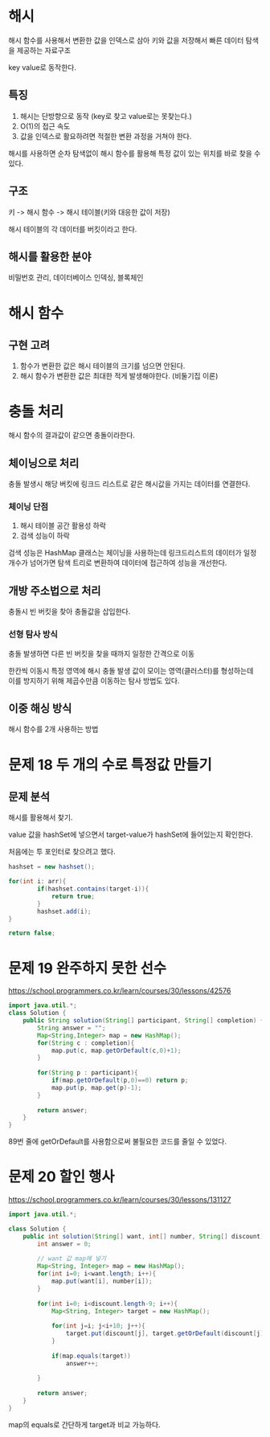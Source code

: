 # 해시
해시 함수를 사용해서 변환한 값을 인덱스로 삼아 키와 값을 저장해서 빠른 데이터 탐색을
제공하는 자료구조

key value로 동작한다.

## 특징
1. 해시는 단방향으로 동작 (key로 찾고 value로는 못찾는다.)
2. O(1)의 접근 속도
3. 값을 인덱스로 활요하려면 적절한 변환 과정을 거쳐야 한다.

해시를 사용하면 순차 탐색없이 해시 함수를 활용해 특정 값이 있는 위치를 바로 찾을 수 있다.

## 구조
키 -> 해시 함수 -> 해시 테이블(키와 대응한 값이 저장)

해시 테이블의 각 데이터를 버킷이라고 한다.

## 해시를 활용한 분야
비밀번호 관리, 데이터베이스 인덱싱, 블록체인

# 해시 함수
## 구현 고려
1. 함수가 변환한 값은 해시 테이블의 크기를 넘으면 안된다.
2. 해시 함수가 변환한 값은 최대한 적게 발생해야한다. (비둘기집 이론)

# 충돌 처리
해시 함수의 결과값이 같으면 충돌이라한다.


## 체이닝으로 처리
충돌 발생시 해당 버킷에 링크드 리스트로 같은 해시값을 가지는 데이터를 연결한다.

### 체이닝 단점
1. 해시 테이블 공간 활용성 하락
2. 검색 성능이 하락

검색 성능은 HashMap 클래스는 체이닝을 사용하는데 링크드리스트의 데이터가 일정 개수가 넘어가면
탐색 트리로 변환하여 데이터에 접근하여 성능을 개선한다.

## 개방 주소법으로 처리
충돌시 빈 버킷을 찾아 충돌값을 삽입한다.

### 선형 탐사 방식
충돌 발생하면 다른 빈 버킷을 찾을 때까지 일정한 간격으로 이동

한칸씩 이동시 특정 영역에 해시 충돌 발생 값이 모이는 영역(클러스터)를 형성하는데 이를 방지하기 위해 
제곱수만큼 이동하는 탐사 방법도 있다.

## 이중 해싱 방식
해시 함수를 2개 사용하는 방법

# 문제 18 두 개의 수로 특정값 만들기

## 문제 분석
해시를 활용해서 찾기.

value 값을 hashSet에 넣으면서 target-value가 hashSet에 들어있는지 확인한다.

처음에는 투 포인터로 찾으려고 했다.

```java
hashset = new hashset();

for(int i: arr){
        if(hashset.contains(target-i)){
            return true;
        }
        hashset.add(i);
}

return false;
```

# 문제 19 완주하지 못한 선수

https://school.programmers.co.kr/learn/courses/30/lessons/42576

```java
import java.util.*;
class Solution {
    public String solution(String[] participant, String[] completion) {
        String answer = "";
        Map<String,Integer> map = new HashMap();
        for(String c : completion){
            map.put(c, map.getOrDefault(c,0)+1);
        }
        
        for(String p : participant){
            if(map.getOrDefault(p,0)==0) return p;
            map.put(p, map.get(p)-1);
        }
        
        return answer;
    }
}  
```
89번 줄에 getOrDefault를 사용함으로써 불필요한 코드를 줄일 수 있었다.

# 문제 20 할인 행사
https://school.programmers.co.kr/learn/courses/30/lessons/131127

```java
import java.util.*;

class Solution {
    public int solution(String[] want, int[] number, String[] discount) {
        int answer = 0;
        
        // want 값 map에 넣기
        Map<String, Integer> map = new HashMap();
        for(int i=0; i<want.length; i++){
            map.put(want[i], number[i]);
        }
        
        for(int i=0; i<discount.length-9; i++){
            Map<String, Integer> target = new HashMap();
            
            for(int j=i; j<i+10; j++){
                target.put(discount[j], target.getOrDefault(discount[j],0)+1);
            }
            
            if(map.equals(target)) 
                answer++;
            
        }
        
        return answer;
    }
}
```

map의 equals로 간단하게 target과 비교 가능하다.